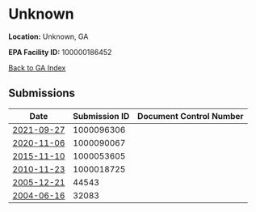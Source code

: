 # Unknown

**Location:** Unknown, GA

**EPA Facility ID:** 100000186452

[Back to GA Index](../../index.md)

## Submissions

| Date | Submission ID | Document Control Number |
|------|--------------|-------------------------|
| [2021-09-27](submissions/1000096306.md) | 1000096306 |  |
| [2020-11-06](submissions/1000090067.md) | 1000090067 |  |
| [2015-11-10](submissions/1000053605.md) | 1000053605 |  |
| [2010-11-23](submissions/1000018725.md) | 1000018725 |  |
| [2005-12-21](submissions/44543.md) | 44543 |  |
| [2004-06-16](submissions/32083.md) | 32083 |  |
